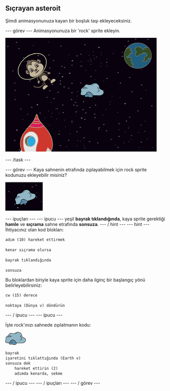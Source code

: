 ## Sıçrayan asteroit

Şimdi animasyonunuza kayan bir boşluk taşı ekleyeceksiniz.

\--- görev \--- Animasyonunuza bir 'rock' sprite ekleyin.

![Kaya sprite ekleme](images/space-rock-sprite.png)

\--- /task \---

\--- görev \--- Kaya sahnenin etrafında zıplayabilmek için rock sprite kodunuzu ekleyebilir misiniz?

![Sıçrayan bir kayanın test edilmesi](images/space-bounce-test.png)

\--- ipuçları \--- \--- ipucu \--- yeşil **bayrak tıklandığında**, kaya sprite gerektiği **hamle** ve **sıçrama** sahne etrafında **sonsuza**. \--- / hint \--- \--- hint \--- İhtiyacınız olan kod blokları:

```blocks3
adım (10) hareket ettirmek

kenar sıçrama olursa

bayrak tıklandığında

sonsuza
```

Bu bloklardan biriyle kaya sprite için daha ilginç bir başlangıç yönü belirleyebilirsiniz:

```blocks3
cw (15) derece

noktaya (Dünya v) döndürün
```

\--- / ipucu \--- \--- ipucu \---

İşte rock'ınızı sahnede zıplatmanın kodu:

![Kaya sprite](images/sprite-rock.png)

```blocks3
bayrak
işaretini tıklattığında (Earth v)
sonsuza dek
    hareket ettirin (2)
    adımda kenarda, sekme
```

\--- / ipucu \--- \--- / ipuçları \--- \--- / görev \---
